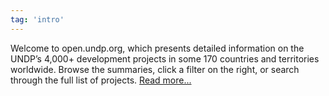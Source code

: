 ```yaml
---
tag: 'intro'
---
```

<p class='intro'>Welcome to open.undp.org, which presents detailed information on the UNDP’s 4,000+ development projects in some 170 countries and territories worldwide. Browse the summaries, click a filter on the right, or search through the full list of projects. <a href = '#about/open'>Read more...</a></p>

